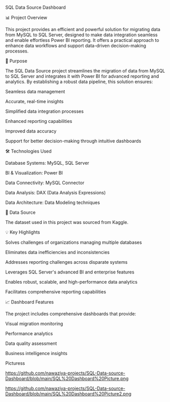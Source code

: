 SQL Data Source Dashboard

📊 Project Overview


This project provides an efficient and powerful solution for migrating data from MySQL to SQL Server, designed to make data integration seamless and enable effortless Power BI reporting. It offers a practical approach to enhance data workflows and support data-driven decision-making processes.

🎯 Purpose


The SQL Data Source project streamlines the migration of data from MySQL to SQL Server and integrates it with Power BI for advanced reporting and analytics. By establishing a robust data pipeline, this solution ensures:

Seamless data management

Accurate, real-time insights

Simplified data integration processes

Enhanced reporting capabilities

Improved data accuracy

Support for better decision-making through intuitive dashboards


🛠️ Technologies Used


Database Systems: MySQL, SQL Server

BI & Visualization: Power BI

Data Connectivity: MySQL Connector

Data Analysis: DAX (Data Analysis Expressions)

Data Architecture: Data Modeling techniques



📂 Data Source



The dataset used in this project was sourced from Kaggle.


💡 Key Highlights


Solves challenges of organizations managing multiple databases

Eliminates data inefficiencies and inconsistencies

Addresses reporting challenges across disparate systems

Leverages SQL Server's advanced BI and enterprise features

Enables robust, scalable, and high-performance data analytics

Facilitates comprehensive reporting capabilities



📈 Dashboard Features



The project includes comprehensive dashboards that provide:

Visual migration monitoring

Performance analytics

Data quality assessment

Business intelligence insights


Picturess

https://github.com/nawaziya-projects/SQL-Data-source-Dashboard/blob/main/SQL%20Dashboard%20Picture.png

https://github.com/nawaziya-projects/SQL-Data-source-Dashboard/blob/main/SQL%20Dashboard%20Picture2.png
